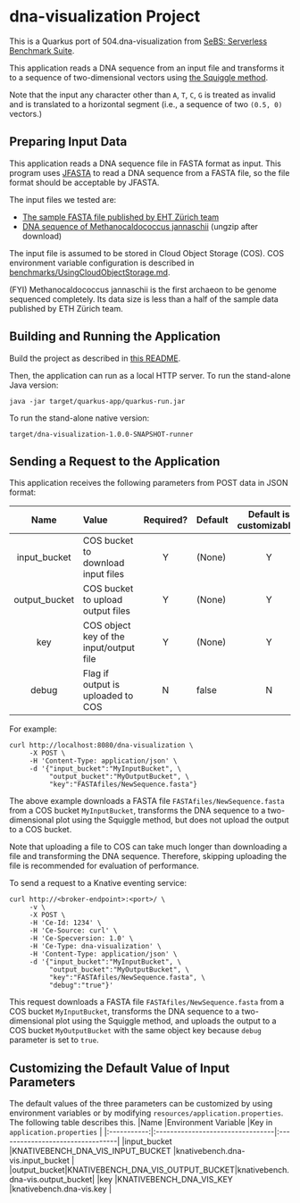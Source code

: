 # dna-visualization Project

This is a Quarkus port of 504.dna-visualization from
[SeBS: Serverless Benchmark Suite](https://github.com/spcl/serverless-benchmarks).

This application reads a DNA sequence from an input file and transforms it to a sequence of
two-dimensional vectors using
[the Squiggle method](https://squiggle.readthedocs.io/en/latest/methods.html).

Note that the input any character other than `A`, `T`, `C`, `G` is treated as invalid and is
translated to a horizontal segment (i.e., a sequence of two `(0.5, 0)` vectors.)


## Preparing Input Data

This application reads a DNA sequence file in FASTA format as input.
This program uses [JFASTA](http://jfasta.sourceforge.net/) to read a DNA sequence from
a FASTA file, so the file format should be acceptable by JFASTA.

The input files we tested are:
* [The sample FASTA file published by EHT Z&uuml;rich team](https://github.com/spcl/serverless-benchmarks-data/blob/6a17a460f289e166abb47ea6298fb939e80e8beb/500.scientific/504.dna-visualisation/bacillus_subtilis.fasta)
* [DNA sequence of Methanocaldococcus jannaschii](https://ftp.ncbi.nlm.nih.gov/genomes/all/GCA/000/091/665/GCA_000091665.1_ASM9166v1/GCA_000091665.1_ASM9166v1_genomic.fna.gz)
  (ungzip after download)

The input file is assumed to be stored in Cloud Object Storage (COS).
COS environment variable configuration is described in
[benchmarks/UsingCloudObjectStorage.md](../UsingCloudObjectStorage.md).

(FYI) Methanocaldococcus jannaschii is the first archaeon to be genome sequenced completely.
Its data size is less than a half of the sample data published by ETH Z&uuml;rich team.

## Building and Running the Application

Build the project as described in [this README](../../README.md).

Then, the application can run as a local HTTP server.
To run the stand-alone Java version:
```shell
java -jar target/quarkus-app/quarkus-run.jar
```
To run the stand-alone native version:
```shell
target/dna-visualization-1.0.0-SNAPSHOT-runner
```


## Sending a Request to the Application

This application receives the following parameters from POST data in JSON format:

|Name         |Value                         |Required?|Default|Default is customizable?|
|:-----------:|:------------------------------------|:-:|:------|:----------------------:|
|input_bucket |COS bucket to download input files     |Y|(None) |Y|
|output_bucket|COS bucket to upload output files      |Y|(None) |Y|
|key          |COS object key of the input/output file|Y|(None) |Y|
|debug        |Flag if output is uploaded to COS      |N|false  |N|

For example:
```shell
curl http://localhost:8080/dna-visualization \
     -X POST \
     -H 'Content-Type: application/json' \
     -d '{"input_bucket":"MyInputBucket", \
          "output_bucket":"MyOutputBucket", \
          "key":"FASTAfiles/NewSequence.fasta"}
```
The above example downloads a FASTA file `FASTAfiles/NewSequence.fasta` from a COS bucket `MyInputBucket`,
transforms the DNA sequence to a two-dimensional plot using the Squiggle method, but
does not upload the output to a COS bucket.

Note that uploading a file to COS can take much longer than downloading a file and
transforming the DNA sequence. Therefore, skipping uploading the file is recommended for
evaluation of performance.

To send a request to a Knative eventing service:
```shell
curl http://<broker-endpoint>:<port>/ \
     -v \
     -X POST \
     -H 'Ce-Id: 1234' \
     -H 'Ce-Source: curl' \
     -H 'Ce-Specversion: 1.0' \
     -H 'Ce-Type: dna-visualization' \
     -H 'Content-Type: application/json' \
     -d '{"input_bucket":"MyInputBucket", \
          "output_bucket":"MyOutputBucket", \
          "key":"FASTAfiles/NewSequence.fasta", \
          "debug":"true"}'
```
This request downloads a FASTA file `FASTAfiles/NewSequence.fasta` from a COS bucket
`MyInputBucket`, transforms the DNA sequence to a two-dimensional plot using the Squiggle method,
and uploads the output to a COS bucket `MyOutputBucket` with the same object key because
`debug` parameter is set to `true`.

## Customizing the Default Value of Input Parameters

The default values of the three parameters can be customized by using environment variables
or by modifying `resources/application.properties`.  The following table describes this.
|Name         |Environment Variable              |Key in `application.properties`   |
|:-----------:|:---------------------------------|:---------------------------------|
|input_bucket |KNATIVEBENCH_DNA_VIS_INPUT_BUCKET |knativebench.dna-vis.input_bucket |
|output_bucket|KNATIVEBENCH_DNA_VIS_OUTPUT_BUCKET|knativebench.dna-vis.output_bucket|
|key          |KNATIVEBENCH_DNA_VIS_KEY          |knativebench.dna-vis.key          |
